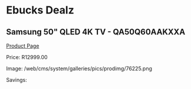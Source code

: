 
# Ebucks Dealz
## Samsung 50" QLED 4K TV - QA50Q60AAKXXA
[Product Page](https://www.ebucks.com/web/shop/productSelected.do?prodId=1226732795&catId=363628796)

Price: R12999.00

Image: /web/cms/system/galleries/pics/prodimg/76225.png

Savings: 


	